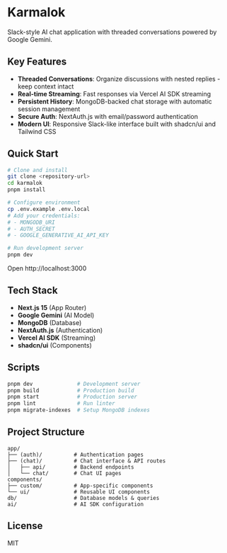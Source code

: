 # Karmalok

Slack-style AI chat application with threaded conversations powered by Google Gemini.

## Key Features

- **Threaded Conversations**: Organize discussions with nested replies - keep context intact
- **Real-time Streaming**: Fast responses via Vercel AI SDK streaming
- **Persistent History**: MongoDB-backed chat storage with automatic session management
- **Secure Auth**: NextAuth.js with email/password authentication
- **Modern UI**: Responsive Slack-like interface built with shadcn/ui and Tailwind CSS

## Quick Start

```bash
# Clone and install
git clone <repository-url>
cd karmalok
pnpm install

# Configure environment
cp .env.example .env.local
# Add your credentials:
# - MONGODB_URI
# - AUTH_SECRET
# - GOOGLE_GENERATIVE_AI_API_KEY

# Run development server
pnpm dev
```

Open http://localhost:3000

## Tech Stack

- **Next.js 15** (App Router)
- **Google Gemini** (AI Model)
- **MongoDB** (Database)
- **NextAuth.js** (Authentication)
- **Vercel AI SDK** (Streaming)
- **shadcn/ui** (Components)

## Scripts

```bash
pnpm dev              # Development server
pnpm build            # Production build
pnpm start            # Production server
pnpm lint             # Run linter
pnpm migrate-indexes  # Setup MongoDB indexes
```

## Project Structure

```
app/
├── (auth)/          # Authentication pages
├── (chat)/          # Chat interface & API routes
│   ├── api/         # Backend endpoints
│   └── chat/        # Chat UI pages
components/
├── custom/          # App-specific components
└── ui/              # Reusable UI components
db/                  # Database models & queries
ai/                  # AI SDK configuration
```

## License

MIT
